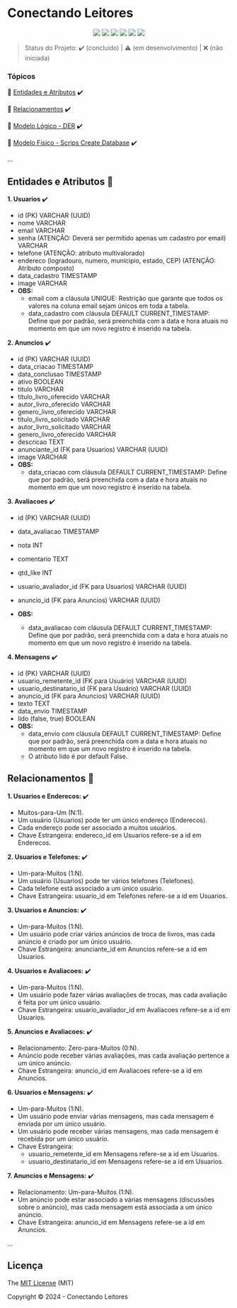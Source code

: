 <h1>Conectando Leitores</h1> 

<p align="center">
  <img src="http://img.shields.io/static/v1?label=Draw.io&message=24.6.4&color=f08705&style=for-the-badge&logo=diagramsdotnet"/>
  <img src="http://img.shields.io/static/v1?label=Workbench MySQL&message=8.0.38&color=4479a1&style=for-the-badge&logo=mysql&logoColor=f5f5f5"/>
  <img src="http://img.shields.io/static/v1?label=PostgreSQL&message=16&color=4169e1&style=for-the-badge&logo=postgresql&logoColor=f5f5f5"/>
  <img src="http://img.shields.io/static/v1?label=Firebase&message=10.13.0&color=DD2C00&style=for-the-badge&logo=firebase"/>
  <img src="http://img.shields.io/static/v1?label=STATUS&message=CONCLUIDO&color=green&style=for-the-badge"/>
  <img src="http://img.shields.io/static/v1?label=License&message=MIT&color=green&style=for-the-badge"/>
</p>

> Status do Projeto: :heavy_check_mark: (concluido) | :warning: (em desenvolvimento) | :x: (não iniciada)

### Tópicos 

:small_blue_diamond: [Entidades e Atributos](#entidades-e-atributos-file_folder) :heavy_check_mark:

:small_blue_diamond: [Relacionamentos](#relacionamentos-handshake) :heavy_check_mark:

:small_blue_diamond: [Modelo Lógico - DER](modelo_logico_der) :heavy_check_mark:

:small_blue_diamond: [Modelo Físico - Scrips Create Database](scripts_create_database) :heavy_check_mark:

... 

## Entidades e Atributos :file_folder:

<p align="justify">

**1. Usuarios** :heavy_check_mark:
  - id (PK) VARCHAR (UUID)
  - nome VARCHAR
  - email VARCHAR
  - senha (ATENÇÃO: Deverá ser permitido apenas um cadastro por email) VARCHAR
  - telefone (ATENÇÃO: atributo multivalorado) 
  - endereco (logradouro, numero, municipio, estado, CEP) (ATENÇÃO: Atributo composto)
  - data_cadastro TIMESTAMP
  - image VARCHAR
  - **OBS:**
    - email com a cláusula UNIQUE: Restrição que garante que todos os valores na coluna email sejam únicos em toda a tabela.
    - data_cadastro com cláusula DEFAULT CURRENT_TIMESTAMP: Define que por padrão, será preenchida com a data e hora atuais no momento
    em que um novo registro é inserido na tabela.

**2. Anuncios** :heavy_check_mark:
  - id (PK) VARCHAR (UUID)
  - data_criacao TIMESTAMP
  - data_conclusao TIMESTAMP
  - ativo BOOLEAN
  - titulo VARCHAR
  - titulo_livro_oferecido VARCHAR
  - autor_livro_oferecido VARCHAR
  - genero_livro_oferecido VARCHAR
  - titulo_livro_solicitado VARCHAR
  - autor_livro_solicitado VARCHAR
  - genero_livro_oferecido VARCHAR
  - descricao TEXT
  - anunciante_id (FK para Usuarios) VARCHAR (UUID)
  - image VARCHAR
  - **OBS:**
    - data_criacao com cláusula DEFAULT CURRENT_TIMESTAMP: Define que por padrão, será preenchida com a data e hora atuais no momento
    em que um novo registro é inserido na tabela.
   
**3. Avaliacoes** :heavy_check_mark:
  - id (PK) VARCHAR (UUID)
  - data_avaliacao TIMESTAMP
  - nota INT
  - comentario TEXT
  - qtd_like INT
  - usuario_avaliador_id (FK para Usuarios) VARCHAR (UUID)
  - anuncio_id (FK para Anuncios) VARCHAR (UUID)
  
  - **OBS:**
    - data_avaliacao com cláusula DEFAULT CURRENT_TIMESTAMP: Define que por padrão, será preenchida com a data e hora atuais no momento
    em que um novo registro é inserido na tabela.

**4. Mensagens** :heavy_check_mark:
  - id (PK) VARCHAR (UUID)
  - usuario_remetente_id (FK para Usuário) VARCHAR (UUID)
  - usuario_destinatario_id (FK para Usuário) VARCHAR (UUID)
  - anuncio_id (FK para Anuncios) VARCHAR (UUID)
  - texto TEXT
  - data_envio TIMESTAMP
  - lido (false, true) BOOLEAN 
  - **OBS:**
    - data_envio com cláusula DEFAULT CURRENT_TIMESTAMP: Define que por padrão, será preenchida com a data e hora atuais no momento
    em que um novo registro é inserido na tabela.
    - O atributo lido é por default False.

</p>

## Relacionamentos :handshake:

**1. Usuarios e Enderecos:** :heavy_check_mark:
  - Muitos-para-Um (N:1).
  - Um usuário (Usuarios) pode ter um único endereço (Enderecos).
  - Cada endereço pode ser associado a muitos usuários.
  - Chave Estrangeira: endereco_id em Usuarios refere-se a id em Enderecos.

**2. Usuarios e Telefones:** :heavy_check_mark:
 - Um-para-Muitos (1:N).
 - Um usuário (Usuarios) pode ter vários telefones (Telefones).
 - Cada telefone está associado a um único usuário.
 - Chave Estrangeira: usuario_id em Telefones refere-se a id em Usuarios.

**3. Usuarios e Anuncios:** :heavy_check_mark:
  - Um-para-Muitos (1:N).
  - Um usuário pode criar vários anúncios de troca de livros, mas cada anúncio é criado por um único usuário.
  - Chave Estrangeira: anunciante_id em Anuncios refere-se a id em Usuarios.

**4. Usuarios e Avaliacoes:** :heavy_check_mark:
  - Um-para-Muitos (1:N).
  - Um usuário pode fazer várias avaliações de trocas, mas cada avaliação é feita por um único usuário.
  - Chave Estrangeira: usuario_avaliador_id em Avaliacoes refere-se a id em Usuarios.

**5. Anuncios e Avaliacoes:** :heavy_check_mark:
  - Relacionamento: Zero-para-Muitos (0:N).
  - Anúncio pode receber várias avaliações, mas cada avaliação pertence a um único anúncio.
  - Chave Estrangeira: anuncio_id em Avaliacoes refere-se a id em Anuncios.

**6. Usuarios e Mensagens:** :heavy_check_mark:
  - Um-para-Muitos (1:N).
  - Um usuário pode enviar várias mensagens, mas cada mensagem é enviada por um único usuário.
  - Um usuário pode receber várias mensagens, mas cada mensagem é recebida por um único usuário.
  - Chave Estrangeira:
    - usuario_remetente_id em Mensagens refere-se a id em Usuarios.
    - usuario_destinatario_id em Mensagens refere-se a id em Usuarios.

**7. Anuncios e Mensagens:** :heavy_check_mark:
  - Relacionamento: Um-para-Muitos (1:N).
  - Um anúncio pode estar associado a várias mensagens (discussões sobre o anúncio), mas cada mensagem está associada a um único anúncio.
  - Chave Estrangeira: anuncio_id em Mensagens refere-se a id em Anuncios.
 
... 

## Licença 

The [MIT License]() (MIT)

Copyright :copyright: 2024 - Conectando Leitores
